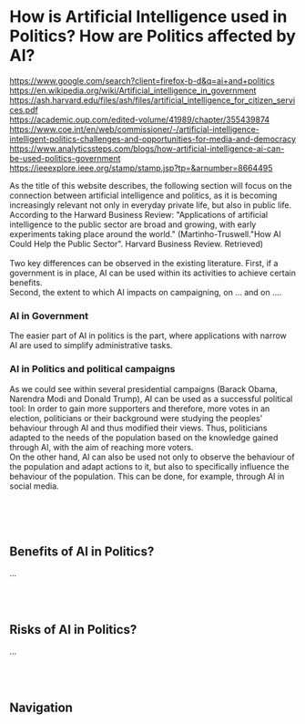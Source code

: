 # How is Artificial Intelligence used in Politics? How are Politics affected by AI?

https://www.google.com/search?client=firefox-b-d&q=ai+and+politics <br>
https://en.wikipedia.org/wiki/Artificial_intelligence_in_government <br>
https://ash.harvard.edu/files/ash/files/artificial_intelligence_for_citizen_services.pdf <br>
https://academic.oup.com/edited-volume/41989/chapter/355439874 <br>
https://www.coe.int/en/web/commissioner/-/artificial-intelligence-intelligent-politics-challenges-and-opportunities-for-media-and-democracy <br>
https://www.analyticssteps.com/blogs/how-artificial-intelligence-ai-can-be-used-politics-government <br>
https://ieeexplore.ieee.org/stamp/stamp.jsp?tp=&arnumber=8664495 <br>


As the title of this website describes, the following section will focus on the connection between artificial intelligence and politics, as it is becoming increasingly relevant not only in everyday private life, but also in public life. According to the Harward Business Review: "Applications of artificial intelligence to the public sector are broad and growing, with early experiments taking place around the world." (Martinho-Truswell."How AI Could Help the Public Sector". Harvard Business Review. Retrieved)<br><br>
Two key differences can be observed in the existing literature. 
First, if a government is in place, AI can be used within its activities to achieve certain benefits.<br>
Second, the extent to which AI impacts on campaigning, on ... and on .... <br>
### AI in Government
The easier part of AI in politics is the part, where applications with narrow AI are used to simplify administrative tasks.<br>

### AI in Politics and political campaigns
As we could see within several presidential campaigns (Barack Obama, Narendra Modi and Donald Trump), AI can be used as a successful political tool: In order to gain more supporters and therefore, more votes in an election, politicians or their background were studying the peoples' behaviour through AI and thus modified their views. Thus, politicians adapted to the needs of the population based on the knowledge gained through AI, with the aim of reaching more voters.<br>
On the other hand, AI can also be used not only to observe the behaviour of the population and adapt actions to it, but also to specifically influence the behaviour of the population. This can be done, for example, through AI in social media.
<br><br>


<br><br>
## Benefits of AI in Politics?
...<br>

<br><br>
## Risks of AI in Politics?
...<br>

<br><br>
## Navigation
